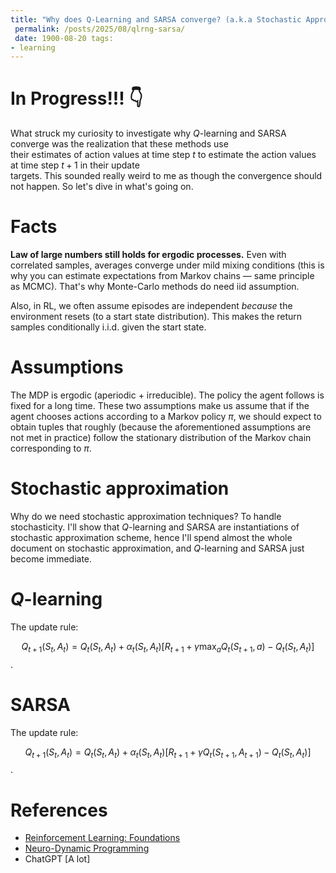 ```yaml
---  
title: "Why does Q-Learning and SARSA converge? (a.k.a Stochastic Approximation Part 4)"
 permalink: /posts/2025/08/qlrng-sarsa/ 
 date: 1900-08-20 tags:    
- learning   
---  
```


# In Progress!!! 👇

What struck my curiosity to investigate why $Q$-learning and SARSA converge was the realization that these methods use   
their estimates of action values at time step $t$ to estimate the action values at time step $t + 1$ in their update  
targets. This sounded really weird to me as though the convergence should not happen. So let's dive in what's going on.  

# Facts

**Law of large numbers still holds for ergodic processes.**  Even with correlated samples, averages converge under mild mixing conditions (this is why you can estimate expectations from Markov chains — same principle as MCMC). That's why Monte-Carlo methods do need iid assumption. 
    
Also, in RL, we often assume episodes are independent  _because_  the environment resets (to a start state distribution). This makes the return samples conditionally i.i.d. given the start state.


# Assumptions

The MDP is ergodic (aperiodic + irreducible). The policy the agent follows is fixed for a long time. These two assumptions make us assume that if the agent chooses actions according to a Markov policy $\pi$, we should expect to obtain tuples that roughly (because the aforementioned assumptions are not met in practice) follow the stationary distribution of the Markov chain corresponding to $\pi$.


# Stochastic approximation

Why do we need stochastic approximation techniques? To handle stochasticity. I'll show that $Q$-learning and SARSA are instantiations of stochastic approximation scheme, hence I'll spend almost the whole document on stochastic approximation, and $Q$-learning and SARSA just become immediate.
  
# $Q$-learning  

The update rule:

$$Q_{t + 1}(S_t, A_t) = Q_t(S_t, A_t) + \alpha_t(S_t, A_t)\left[R_{t + 1} + \gamma \max_a Q_t(S_{t + 1}, a) -  Q_t(S_t, A_t) \right]$$.

  
  
# SARSA  

The update rule:

$$Q_{t + 1}(S_t, A_t) = Q_t(S_t, A_t) + \alpha_t(S_t, A_t)\left[R_{t + 1} + \gamma Q_t(S_{t + 1}, A_{t + 1}) -  Q_t(S_t, A_t) \right]$$.
  
  
# References  
- [Reinforcement Learning: Foundations](https://sites.google.com/view/rlfoundations/home)
- [Neuro-Dynamic Programming](https://web.mit.edu/dimitrib/www/NDP.pdf)
- ChatGPT [A lot]